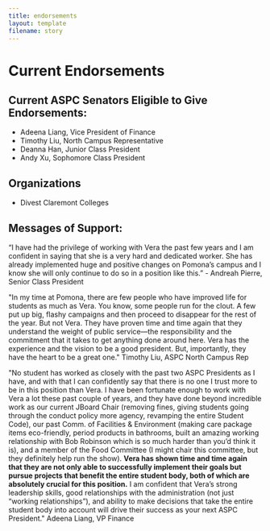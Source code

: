 ```yaml
---
title: endorsements
layout: template
filename: story
--- 
```


# Current Endorsements

## Current ASPC Senators Eligible to Give Endorsements: 
+ Adeena Liang, Vice President of Finance
+ Timothy Liu, North Campus Representative
+ Deanna Han, Junior Class President
+ Andy Xu, Sophomore Class President

## Organizations
+ Divest Claremont Colleges


## Messages of Support:

“I have had the privilege of working with Vera the past few years and I am confident in saying that she is a very hard and dedicated worker. She has already implemented huge and positive changes on Pomona’s campus and I know she will only continue to do so in a position like this.” - Andreah Pierre, Senior Class President

"In my time at Pomona, there are few people who have improved life for students as much as Vera. You know, some people run for the clout. A few put up big, flashy campaigns and then proceed to disappear for the rest of the year. But not Vera. They have proven time and time again that they understand the weight of public service—the responsibility and the commitment that it takes to get anything done around here. Vera has the experience and the vision to be a good president. But, importantly, they have the heart to be a great one." Timothy Liu, ASPC North Campus Rep

"No student has worked as closely with the past two ASPC Presidents as I have, and with that I can confidently say that there is no one I trust more to be in this position than Vera. I have been fortunate enough to work with Vera a lot these past couple of years, and they have done beyond incredible work as our current JBoard Chair (removing fines, giving students going through the conduct policy more agency, revamping the entire Student Code), our past Comm. of Facilities & Environment (making care package items eco-friendly, period products in bathrooms, built an amazing working relationship with Bob Robinson which is so much harder than you’d think it is), and a member of the Food Committee (I might chair this committee, but they definitely help run the show). **Vera has shown time and time again that they are not only able to successfully implement their goals but pursue projects that benefit the entire student body, both of which are absolutely crucial for this position.** I am confident that Vera’s strong leadership skills, good relationships with the administration (not just “working relationships”), and ability to make decisions that take the entire student body into account will drive their success as your next ASPC President." Adeena Liang, VP Finance
